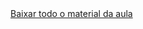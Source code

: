 <br><br>[Baixar todo o material da aula](https://download-directory.github.io/?url=http://github.com/IgorAvilaPereira/iobd2025_2sem/tree/main/04_lista_bloco_26_30) <br><br>
&nbsp;
